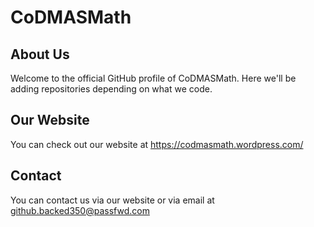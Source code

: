 # CoDMASMath

## About Us
Welcome to the official GitHub profile of CoDMASMath. Here we'll be adding repositories depending on what we code.

## Our Website
You can check out our website at https://codmasmath.wordpress.com/

## Contact
You can contact us via our website or via email at github.backed350@passfwd.com

<!---
Code-JT-27/Code-JT-27 is a ✨ special ✨ repository because its `README.md` (this file) appears on your GitHub profile.
You can click the Preview link to take a look at your changes.
--->
